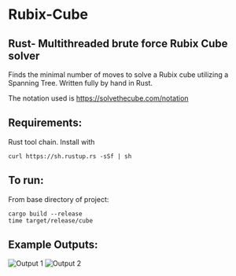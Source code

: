 # Rubix-Cube
## Rust- Multithreaded brute force Rubix Cube solver

Finds the minimal number of moves to solve a Rubix cube utilizing a Spanning Tree.
Written fully by hand in Rust.

The notation used is https://solvethecube.com/notation

## Requirements: 
Rust tool chain. Install with
```
curl https://sh.rustup.rs -sSf | sh
```

## To run: 
From base directory of project:

```
cargo build --release
time target/release/cube
```
## Example Outputs:

![Output 1](https://i.imgur.com/19jNDp7.png)
![Output 2](https://i.imgur.com/cCKYDHl.png)
